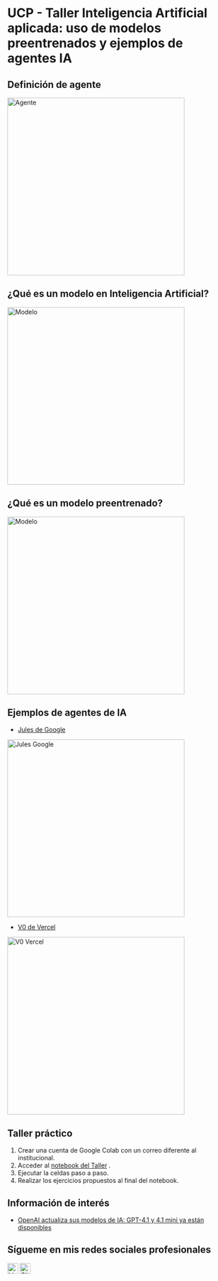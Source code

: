 # UCP - Taller Inteligencia Artificial aplicada: uso de modelos preentrenados y ejemplos de agentes IA

## Definición de agente

<img src="https://github.com/davidriveraarbelaez/UCP_taller_agentes/raw/main/Infograf%C3%ADa/01%20Agentes.webp" alt="Agente" width="400"/>

## ¿Qué es un modelo en Inteligencia Artificial?
<img src="https://github.com/davidriveraarbelaez/UCP_taller_agentes/blob/main/Infograf%C3%ADa/02%20modelo%20IA.webp" alt="Modelo" width="400"/>

## ¿Qué es un modelo preentrenado?
<img src="https://github.com/davidriveraarbelaez/UCP_taller_agentes/blob/main/Infograf%C3%ADa/03%20modelo%20preentrenado.png" alt="Modelo" width="400"/>

## Ejemplos de agentes de IA

- [Jules de Google](https://jules.google)
<img src="https://github.com/davidriveraarbelaez/UCP_taller_agentes/blob/main/Infograf%C3%ADa/Jules%20Google.webp" alt="Jules Google" width="400"/>

- [V0 de Vercel](https://vercel.com/v0)

<img src="https://github.com/davidriveraarbelaez/UCP_taller_agentes/blob/main/Infograf%C3%ADa/V0%20Vercel.webp" alt="V0 Vercel" width="400"/>

## Taller práctico

1. Crear una cuenta de Google Colab con un correo diferente al institucional.
2. Acceder al [notebook del Taller](https://colab.research.google.com/drive/1Uzf0daDg-illBAtB6o27xqPTs2W4JImJ?usp=sharing) .
3. Ejecutar la celdas paso a paso.
4. Realizar los ejercicios propuestos al final del notebook.

## Información de interés

- [OpenAI actualiza sus modelos de IA: GPT-4.1 y 4.1 mini ya están disponibles](https://computerhoy.20minutos.es/tecnologia/openai-actualiza-modelos-ia-gpt-41-41-mini-ya-estan-disponibles-1461312)


## Sígueme en mis redes sociales profesionales

[<img src="https://cdn.jsdelivr.net/gh/devicons/devicon/icons/linkedin/linkedin-original.svg" alt="LinkedIn" width="24" style="vertical-align:middle;"/>](https://www.linkedin.com/in/davidriveraarbelaez/)
[<img src="https://github.githubassets.com/images/modules/logos_page/GitHub-Mark.png" alt="GitHub" width="24" style="vertical-align:middle;"/>](https://github.com/davidriveraarbelaez)

